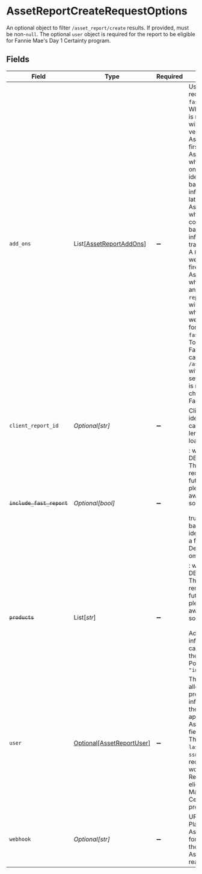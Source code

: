 # AssetReportCreateRequestOptions

An optional object to filter `/asset_report/create` results. If provided, must be non-`null`. The optional `user` object is required for the report to be eligible for Fannie Mae's Day 1 Certainty program.


## Fields

| Field                                                                                                                                                                                                                                                                                                                                                                                                                                                                                                                                                                                                                                                                                                | Type                                                                                                                                                                                                                                                                                                                                                                                                                                                                                                                                                                                                                                                                                                 | Required                                                                                                                                                                                                                                                                                                                                                                                                                                                                                                                                                                                                                                                                                             | Description                                                                                                                                                                                                                                                                                                                                                                                                                                                                                                                                                                                                                                                                                          |
| ---------------------------------------------------------------------------------------------------------------------------------------------------------------------------------------------------------------------------------------------------------------------------------------------------------------------------------------------------------------------------------------------------------------------------------------------------------------------------------------------------------------------------------------------------------------------------------------------------------------------------------------------------------------------------------------------------- | ---------------------------------------------------------------------------------------------------------------------------------------------------------------------------------------------------------------------------------------------------------------------------------------------------------------------------------------------------------------------------------------------------------------------------------------------------------------------------------------------------------------------------------------------------------------------------------------------------------------------------------------------------------------------------------------------------- | ---------------------------------------------------------------------------------------------------------------------------------------------------------------------------------------------------------------------------------------------------------------------------------------------------------------------------------------------------------------------------------------------------------------------------------------------------------------------------------------------------------------------------------------------------------------------------------------------------------------------------------------------------------------------------------------------------- | ---------------------------------------------------------------------------------------------------------------------------------------------------------------------------------------------------------------------------------------------------------------------------------------------------------------------------------------------------------------------------------------------------------------------------------------------------------------------------------------------------------------------------------------------------------------------------------------------------------------------------------------------------------------------------------------------------- |
| `add_ons`                                                                                                                                                                                                                                                                                                                                                                                                                                                                                                                                                                                                                                                                                            | List[[AssetReportAddOns](../../models/shared/assetreportaddons.md)]                                                                                                                                                                                                                                                                                                                                                                                                                                                                                                                                                                                                                                  | :heavy_minus_sign:                                                                                                                                                                                                                                                                                                                                                                                                                                                                                                                                                                                                                                                                                   | Use this field to request a `fast_asset` report. When Fast Assets is requested, Plaid will create two versions of the Asset Report: first, the Fast Asset Report, which will contain only current identity and balance information, and later, the Full Asset Report, which will also contain historical balance information and transaction data. A `PRODUCT_READY` webhook will be fired for each Asset Report when it is ready, and the `report_type` field will indicate whether the webhook is firing for the `full` or `fast` Asset Report. To retrieve the Fast Asset Report, call `/asset_report/get` with `fast_report` set to `true`. There is no additional charge for using Fast Assets. |
| `client_report_id`                                                                                                                                                                                                                                                                                                                                                                                                                                                                                                                                                                                                                                                                                   | *Optional[str]*                                                                                                                                                                                                                                                                                                                                                                                                                                                                                                                                                                                                                                                                                      | :heavy_minus_sign:                                                                                                                                                                                                                                                                                                                                                                                                                                                                                                                                                                                                                                                                                   | Client-generated identifier, which can be used by lenders to track loan applications.                                                                                                                                                                                                                                                                                                                                                                                                                                                                                                                                                                                                                |
| ~~`include_fast_report`~~                                                                                                                                                                                                                                                                                                                                                                                                                                                                                                                                                                                                                                                                            | *Optional[bool]*                                                                                                                                                                                                                                                                                                                                                                                                                                                                                                                                                                                                                                                                                     | :heavy_minus_sign:                                                                                                                                                                                                                                                                                                                                                                                                                                                                                                                                                                                                                                                                                   | : warning: ** DEPRECATED **: This will be removed in a future release, please migrate away from it as soon as possible.<br/><br/>true to return balance and identity earlier as a fast report. Defaults to false if omitted.                                                                                                                                                                                                                                                                                                                                                                                                                                                                         |
| ~~`products`~~                                                                                                                                                                                                                                                                                                                                                                                                                                                                                                                                                                                                                                                                                       | List[*str*]                                                                                                                                                                                                                                                                                                                                                                                                                                                                                                                                                                                                                                                                                          | :heavy_minus_sign:                                                                                                                                                                                                                                                                                                                                                                                                                                                                                                                                                                                                                                                                                   | : warning: ** DEPRECATED **: This will be removed in a future release, please migrate away from it as soon as possible.<br/><br/>Additional information that can be included in the asset report. Possible values: `"investments"`                                                                                                                                                                                                                                                                                                                                                                                                                                                                   |
| `user`                                                                                                                                                                                                                                                                                                                                                                                                                                                                                                                                                                                                                                                                                               | [Optional[AssetReportUser]](../../models/shared/assetreportuser.md)                                                                                                                                                                                                                                                                                                                                                                                                                                                                                                                                                                                                                                  | :heavy_minus_sign:                                                                                                                                                                                                                                                                                                                                                                                                                                                                                                                                                                                                                                                                                   | The user object allows you to provide additional information about the user to be appended to the Asset Report. All fields are optional. The `first_name`, `last_name`, and `ssn` fields are required if you would like the Report to be eligible for Fannie Mae’s Day 1 Certainty™ program.                                                                                                                                                                                                                                                                                                                                                                                                         |
| `webhook`                                                                                                                                                                                                                                                                                                                                                                                                                                                                                                                                                                                                                                                                                            | *Optional[str]*                                                                                                                                                                                                                                                                                                                                                                                                                                                                                                                                                                                                                                                                                      | :heavy_minus_sign:                                                                                                                                                                                                                                                                                                                                                                                                                                                                                                                                                                                                                                                                                   | URL to which Plaid will send Assets webhooks, for example when the requested Asset Report is ready.                                                                                                                                                                                                                                                                                                                                                                                                                                                                                                                                                                                                  |